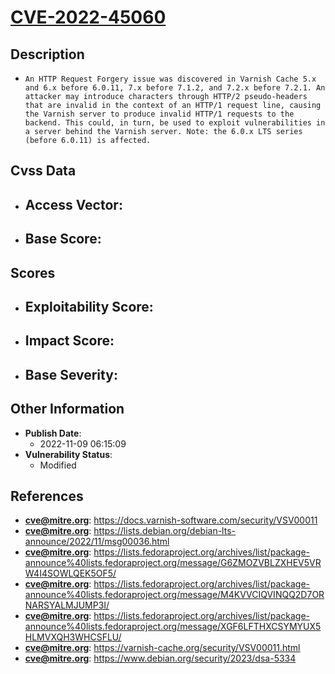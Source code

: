 
# [CVE-2022-45060](https://cve.mitre.org/cgi-bin/cvename.cgi?name=CVE-2022-45060)

## Description

- `An HTTP Request Forgery issue was discovered in Varnish Cache 5.x and 6.x before 6.0.11, 7.x before 7.1.2, and 7.2.x before 7.2.1. An attacker may introduce characters through HTTP/2 pseudo-headers that are invalid in the context of an HTTP/1 request line, causing the Varnish server to produce invalid HTTP/1 requests to the backend. This could, in turn, be used to exploit vulnerabilities in a server behind the Varnish server. Note: the 6.0.x LTS series (before 6.0.11) is affected.`

## Cvss Data

- **Access Vector**:
  - 
- **Base Score**:
  - 

## Scores

- **Exploitability Score**:
  - 
- **Impact Score**:
  - 
- **Base Severity**:
  - 

## Other Information

- **Publish Date**:
  - 2022-11-09 06:15:09
- **Vulnerability Status**:
  - Modified

## References

- **cve@mitre.org**: https://docs.varnish-software.com/security/VSV00011
- **cve@mitre.org**: https://lists.debian.org/debian-lts-announce/2022/11/msg00036.html
- **cve@mitre.org**: https://lists.fedoraproject.org/archives/list/package-announce%40lists.fedoraproject.org/message/G6ZMOZVBLZXHEV5VRW4I4SOWLQEK5OF5/
- **cve@mitre.org**: https://lists.fedoraproject.org/archives/list/package-announce%40lists.fedoraproject.org/message/M4KVVCIQVINQQ2D7ORNARSYALMJUMP3I/
- **cve@mitre.org**: https://lists.fedoraproject.org/archives/list/package-announce%40lists.fedoraproject.org/message/XGF6LFTHXCSYMYUX5HLMVXQH3WHCSFLU/
- **cve@mitre.org**: https://varnish-cache.org/security/VSV00011.html
- **cve@mitre.org**: https://www.debian.org/security/2023/dsa-5334
